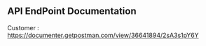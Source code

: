 ## API EndPoint Documentation
Customer : https://documenter.getpostman.com/view/36641894/2sA3s1pY6Y
